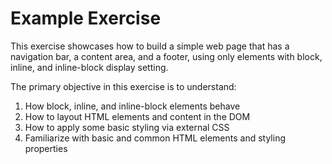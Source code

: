 # Example Exercise

This exercise showcases how to build a simple web page that has a navigation bar, a content area, and a footer, using only elements with block, inline, and inline-block display setting.

The primary objective in this exercise is to understand:
1. How block, inline, and inline-block elements behave
2. How to layout HTML elements and content in the DOM
3. How to apply some basic styling via external CSS
4. Familiarize with basic and common HTML elements and styling properties